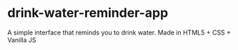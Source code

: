 # drink-water-reminder-app
A simple interface that reminds you to drink water. Made in HTML5 + CSS + Vanilla JS
